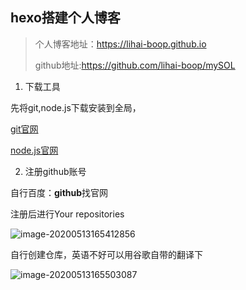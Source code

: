 ## hexo搭建个人博客

> 个人博客地址：<a href="https://lihai-boop.github.io">https://lihai-boop.github.io</a>
>
> github地址:<a href ="https://github.com/lihai-boop/mySOL">https://github.com/lihai-boop/mySOL</a>



1. 下载工具

先将git,node.js下载安装到全局，

<a href ="https://git-scm.com/">git官网</a>

<a href="https://nodejs.org/zh-cn/">node.js官网</a>

2. 注册github账号

自行百度：**github**找官网

注册后进行Your repositories

![image-20200513165412856](D:\Typora\markdown\git\image-20200513165412856.png)

自行创建仓库，英语不好可以用谷歌自带的翻译下

![image-20200513165503087](D:\Typora\markdown\git\image-20200513165503087.png)